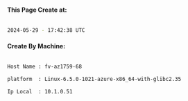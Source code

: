 
   
#### This Page Create at:

```bash

2024-05-29 - 17:42:38 UTC

```

#### Create By Machine:

```bash

Host Name : fv-az1759-68

platform  : Linux-6.5.0-1021-azure-x86_64-with-glibc2.35

Ip Local  : 10.1.0.51

```

